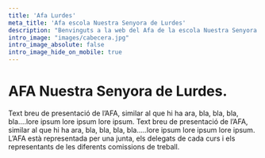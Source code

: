 ```yaml
---
title: 'Afa Lurdes'
meta_title: 'Afa escola Nuestra Senyora de Lurdes'
description: "Benvinguts a la web del Afa de la escola Nuestra Senyora de Lurdes"
intro_image: "images/cabecera.jpg"
intro_image_absolute: false
intro_image_hide_on_mobile: true
---
```


# AFA Nuestra Senyora de Lurdes.

Text breu de presentació de l’AFA, similar al que hi ha ara, bla, bla, bla, bla….lore ipsum lore ipsum lore ipsum. Text breu de presentació de l’AFA, similar al que hi ha ara, bla, bla, bla, bla…..lore ipsum lore ipsum lore ipsum. L’AFA està representada per una junta, els delegats de cada curs i els representants de les diferents comissions de treball.
